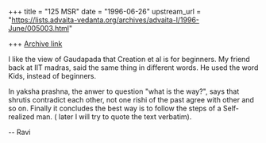 +++
title = "125 MSR"
date = "1996-06-26"
upstream_url = "https://lists.advaita-vedanta.org/archives/advaita-l/1996-June/005003.html"

+++
[Archive link](https://lists.advaita-vedanta.org/archives/advaita-l/1996-June/005003.html)

I like the view of Gaudapada that Creation et al is for beginners. My
friend back at IIT madras, said the same thing in different words. He
used the word Kids, instead of beginners.

In yaksha prashna, the anwer to question "what is the way?", says that
shrutis contradict each other, not one rishi of the past agree with
other and so on. Finally it concludes the best way is to follow the
steps of a Self-realized man. ( later I will try to quote the text
verbatim).

--
Ravi

